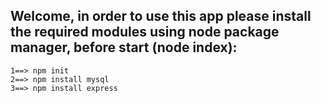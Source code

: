 ## Welcome, in order to use this app please install the required modules using node package manager, before start (node index): 

	1==> npm init
	2==> npm install mysql
	3==> npm install express
